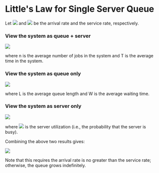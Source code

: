 # Little's Law for Single Server Queue

Let <img src="https://render.githubusercontent.com/render/math?math=\lambda"> and <img src="https://render.githubusercontent.com/render/math?math=\mu"> be the arrival rate and the service rate, respectively.

### View the system as queue + server

<img src="https://render.githubusercontent.com/render/math?math=n = \lambda T">

where n is the average number of jobs in the system and T is the average time in the system.


### View the system as queue only

<img src="https://render.githubusercontent.com/render/math?math=L = \lambda W">

where L is the average queue length and W is the average waiting time.


### View the system as server only

<img src="https://render.githubusercontent.com/render/math?math=\rho=\frac{\lambda}{\mu}"> 

where <img src="https://render.githubusercontent.com/render/math?math=\rho"> is the server utilization (i.e., the probability that the server is busy).

Combining the above two results gives:

<img src="https://render.githubusercontent.com/render/math?math=n = L \plus \rho">

Note that this requires the arrival rate is no greater than the service rate; otherwise, the queue grows indefinitely.
